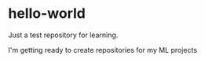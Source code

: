 # hello-world
Just a test repository for learning.

I'm getting ready to create repositories for my ML projects
